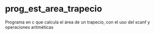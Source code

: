 # prog_est_area_trapecio
Programa en c que calcula el área de un trapecio, con el uso del scanf y operaciones aritméticas
